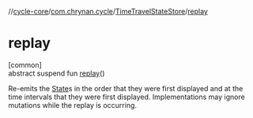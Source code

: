 //[cycle-core](../../../index.md)/[com.chrynan.cycle](../index.md)/[TimeTravelStateStore](index.md)/[replay](replay.md)

# replay

[common]\
abstract suspend fun [replay](replay.md)()

Re-emits the [State](index.md)s in the order that they were first displayed and at the time intervals that they were first displayed. Implementations may ignore mutations while the replay is occurring.
